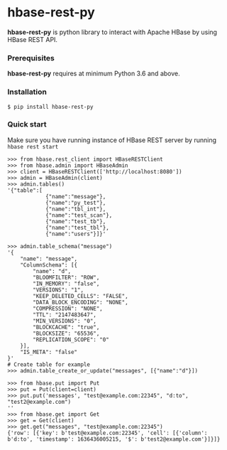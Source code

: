 # hbase-rest-py
**hbase-rest-py** is python library to interact with Apache HBase by using HBase REST API.

### Prerequisites
**hbase-rest-py** requires at minimum Python 3.6 and above.

### Installation 
``$ pip install hbase-rest-py``

### Quick start
Make sure you have running instance of HBase REST server by running
``hbase rest start``

````
>>> from hbase.rest_client import HBaseRESTClient
>>> from hbase.admin import HBaseAdmin
>>> client = HBaseRESTClient(['http://localhost:8080'])
>>> admin = HBaseAdmin(client)
>>> admin.tables()
'{"table":[
            {"name":"message"},
            {"name":"py_test"},
            {"name":"tbl_int"},
            {"name":"test_scan"},
            {"name":"test_tb"},
            {"name":"test_tbl"},
            {"name":"users"}]}'

>>> admin.table_schema("message")
'{
	"name": "message",
	"ColumnSchema": [{
		"name": "d",
		"BLOOMFILTER": "ROW",
		"IN_MEMORY": "false",
		"VERSIONS": "1",
		"KEEP_DELETED_CELLS": "FALSE",
		"DATA_BLOCK_ENCODING": "NONE",
		"COMPRESSION": "NONE",
		"TTL": "2147483647",
		"MIN_VERSIONS": "0",
		"BLOCKCACHE": "true",
		"BLOCKSIZE": "65536",
		"REPLICATION_SCOPE": "0"
	}],
	"IS_META": "false"
}'
# Create table for example
>>> admin.table_create_or_update("messages", [{"name":"d"}])

>>> from hbase.put import Put
>>> put = Put(client=client)
>>> put.put('messages', "test@example.com:22345", "d:to", "test2@example.com")
''
>>> from hbase.get import Get
>>> get = Get(client)
>>> get.get("messages", "test@example.com:22345")
{'row': [{'key': b'test@example.com:22345', 'cell': [{'column': b'd:to', 'timestamp': 1636436005215, '$': b'test2@example.com'}]}]}





